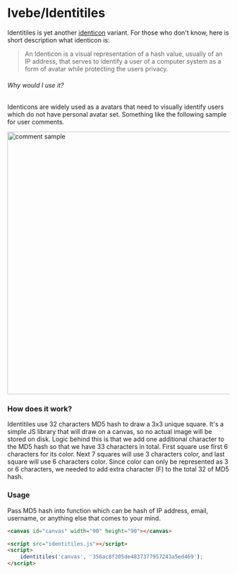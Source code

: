 # Ivebe/Identitiles
Identitiles is yet another [identicon](https://en.wikipedia.org/wiki/Identicon) variant. For those who don't know, here is short description what identicon is:

> An Identicon is a visual representation of a hash value, usually of an IP address, that serves to identify a user of a computer system as a form of avatar while protecting the users privacy.

###### Why would I use it?
Identicons are widely used as a avatars that need to visually identify users which do not have personal avatar set. Something like the following sample for user comments.

<img width="594" alt="comment sample" src="https://cloud.githubusercontent.com/assets/4104576/23002960/d6eb078a-f3ed-11e6-9951-f13a398aba47.png">

### How does it work?
Identitiles use 32 characters MD5 hash to draw a 3x3 unique square. It's a simple JS library that will draw on a canvas, so no actual image will be stored on disk. Logic behind this is that we add one additional character to the MD5 hash so that we have 33 characters in total. First square use first 6 characters for its color. Next 7 squares will use 3 characters color, and last square will use 6 characters color. Since color can only be represented as 3 or 6 characters, we needed to add extra character (F) to the total 32 of MD5 hash.

### Usage
Pass MD5 hash into function which can be hash of IP address, email, username, or anything else that comes to your mind.

```html
<canvas id="canvas" width="90" height="90"></canvas>

<script src="identitiles.js"></script>
<script>
    identitiles('canvas', '356ac8f205de4837377957243a5ed469');
</script>
```
